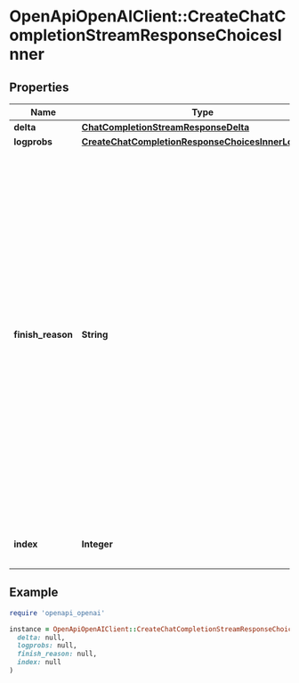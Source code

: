 # OpenApiOpenAIClient::CreateChatCompletionStreamResponseChoicesInner

## Properties

| Name | Type | Description | Notes |
| ---- | ---- | ----------- | ----- |
| **delta** | [**ChatCompletionStreamResponseDelta**](ChatCompletionStreamResponseDelta.md) |  |  |
| **logprobs** | [**CreateChatCompletionResponseChoicesInnerLogprobs**](CreateChatCompletionResponseChoicesInnerLogprobs.md) |  | [optional] |
| **finish_reason** | **String** | The reason the model stopped generating tokens. This will be &#x60;stop&#x60; if the model hit a natural stop point or a provided stop sequence, &#x60;length&#x60; if the maximum number of tokens specified in the request was reached, &#x60;content_filter&#x60; if content was omitted due to a flag from our content filters, &#x60;tool_calls&#x60; if the model called a tool, or &#x60;function_call&#x60; (deprecated) if the model called a function.  |  |
| **index** | **Integer** | The index of the choice in the list of choices. |  |

## Example

```ruby
require 'openapi_openai'

instance = OpenApiOpenAIClient::CreateChatCompletionStreamResponseChoicesInner.new(
  delta: null,
  logprobs: null,
  finish_reason: null,
  index: null
)
```

